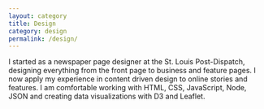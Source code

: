 ```yaml
---
layout: category
title: Design
category: design
permalink: /design/
---
```


I started as a newspaper page designer at the St. Louis Post-Dispatch, designing everything from the front page to business and feature pages. I now apply my experience in content driven design to online stories and features. I am comfortable working with HTML, CSS, JavaScript, Node, JSON and creating data visualizations with D3 and Leaflet.